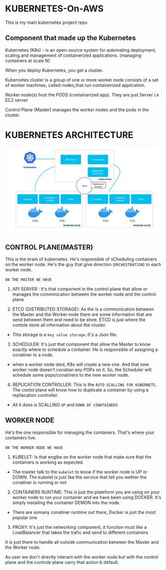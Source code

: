 # KUBERNETES-On-AWS
This is my main kubernetes project repo

## Component that made up the Kubernetes
Kubernetes (K8s) - is an open-source system for automating deployment, scaling and management of containerized
applications. (managing containers at scale N)

When you deploy Kubernetes, you get a cluster.

Kubernetes cluster is a group of one or more worker node consists of a set of worker machines, called nodes,that run containerized application.

Worker node(s) host the PODS (containerized app). They are just Server i.e EC2 server 

Control Plane (Master) manages the worker nodes and the pods in the cluster.

# KUBERNETES ARCHITECTURE  

![Alt text](<kubernetes architecture.png>)


## CONTROL PLANE(MASTER)
This is the brain of kubernetes. He's responsible of sCheduling containers on the worker node. He's the guy that give direction (`ORCHESTRATION`) to each worker node. 

`ON THE MASTER WE HAVE`
1. API SERVER : It's that component in the control plane that allow or manages the comminication between the worker node and the control plane 

2. ETCD (DISTRIBUTED STORAGE): As the is a communication between the Master and the Worker node there are some information that are send between them and need to be store. 
ETCD is just where the contole store all information about the cluster. 

  * This storage is a `key value storage`. It's a Json file. 

3. SCHEDULER: It's just that component that allow the Master to know exactly where to schedule a container. He is responsible of assigning a conatiner to a node. 

  * when a worker node died, K8s will create a new one. And that new worker node doesn't conatian any POPs on it. So, the Scheduler will schedule some pops/conatiners to the new worker node. 

4. REPLICATION CONTROLLER: This is the `AUTO-SCALLING FOR KUBERNETS`. The contol plane will know how to duplicate a container by using a repliacation controller. 

  * All it does is SCALLING `UP` and `DOWN OF CONATAINERS`


## WORKER NODE 
He's the one responsible for managing the containers. That's where your containers live. 

`ON THE WORKER NODE WE HAVE`

1. KUBELET: Is that engibe on the worker node that make sure that the containers is working as expected. 

* The master talk to the `kubelet` to know if the worker node is UP or DOWN. The kubelet is just like the service that tell you wether the conatiner is running or not 

2. CONTAINERS RUNTIME: This is just the plateform you are using on your worker node to run your container and we have been using DOCKER. It's simply installing the container DEMON into the node. 

* There are somany conatiner runtime out there, Docker is just the most popular one

3. PROXY: It's just the networking component, it function must like a LoadBalancer that takes the trafic and send to different containers 

It is just there to handle all outside communication between the Master and the Worker node.

As user we don't direvtly interact with the worker node but with the control plane and the controle plane carry that action b default. 



